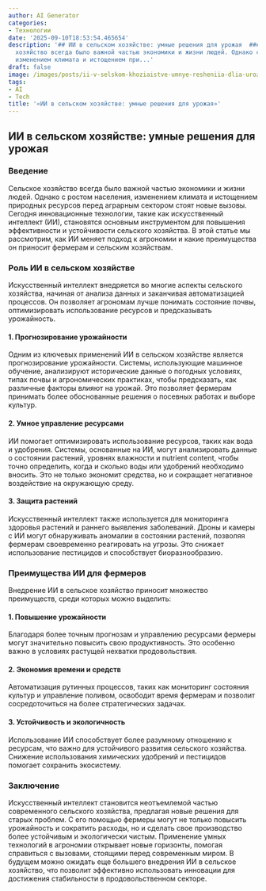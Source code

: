 ```yaml
---
author: AI Generator
categories:
- Технологии
date: '2025-09-10T18:53:54.465654'
description: '## ИИ в сельском хозяйстве: умные решения для урожая  ### Введение  Сельское
  хозяйство всегда было важной частью экономики и жизни людей. Однако с ростом населения,
  изменением климата и истощением при...'
draft: false
image: /images/posts/ii-v-selskom-khoziaistve-umnye-resheniia-dlia-urozhaia.jpg
tags:
- AI
- Tech
title: '«ИИ в сельском хозяйстве: умные решения для урожая»'
---
```


## ИИ в сельском хозяйстве: умные решения для урожая

### Введение

Сельское хозяйство всегда было важной частью экономики и жизни людей. Однако с ростом населения, изменением климата и истощением природных ресурсов перед аграрным сектором стоят новые вызовы. Сегодня инновационные технологии, такие как искусственный интеллект (ИИ), становятся основным инструментом для повышения эффективности и устойчивости сельского хозяйства. В этой статье мы рассмотрим, как ИИ меняет подход к агрономии и какие преимущества он приносит фермерам и сельским хозяйствам.

### Роль ИИ в сельском хозяйстве

Искусственный интеллект внедряется во многие аспекты сельского хозяйства, начиная от анализа данных и заканчивая автоматизацией процессов. Он позволяет агрономам лучше понимать состояние почвы, оптимизировать использование ресурсов и предсказывать урожайность. 

#### 1. Прогнозирование урожайности

Одним из ключевых применений ИИ в сельском хозяйстве является прогнозирование урожайности. Системы, использующие машинное обучение, анализируют исторические данные о погодных условиях, типах почвы и агрономических практиках, чтобы предсказать, как различные факторы влияют на урожай. Это позволяет фермерам принимать более обоснованные решения о посевных работах и выборе культур.

#### 2. Умное управление ресурсами

ИИ помогает оптимизировать использование ресурсов, таких как вода и удобрения. Системы, основанные на ИИ, могут анализировать данные о состоянии растений, уровнях влажности и nutrient content, чтобы точно определить, когда и сколько воды или удобрений необходимо вносить. Это не только экономит средства, но и сокращает негативное воздействие на окружающую среду.

#### 3. Защита растений

Искусственный интеллект также используется для мониторинга здоровья растений и раннего выявления заболеваний. Дроны и камеры с ИИ могут обнаруживать аномалии в состоянии растений, позволяя фермерам своевременно реагировать на угрозы. Это снижает использование пестицидов и способствует биоразнообразию.

### Преимущества ИИ для фермеров

Внедрение ИИ в сельское хозяйство приносит множество преимуществ, среди которых можно выделить:

#### 1. Повышение урожайности

Благодаря более точным прогнозам и управлению ресурсами фермеры могут значительно повысить свою продуктивность. Это особенно важно в условиях растущей нехватки продовольствия.

#### 2. Экономия времени и средств

Автоматизация рутинных процессов, таких как мониторинг состояния культур и управление поливом, освободит время фермерам и позволит сосредоточиться на более стратегических задачах.

#### 3. Устойчивость и экологичность

Использование ИИ способствует более разумному отношению к ресурсам, что важно для устойчивого развития сельского хозяйства. Снижение использования химических удобрений и пестицидов помогает сохранить экосистему.

### Заключение

Искусственный интеллект становится неотъемлемой частью современного сельского хозяйства, предлагая новые решения для старых проблем. С его помощью фермеры могут не только повысить урожайность и сократить расходы, но и сделать свое производство более устойчивым и экологически чистым. Применение умных технологий в агрономии открывает новые горизонты, помогая справиться с вызовами, стоящими перед современным миром. В будущем можно ожидать еще большего внедрения ИИ в сельское хозяйство, что позволит эффективно использовать инновации для достижения стабильности в продовольственном секторе.
